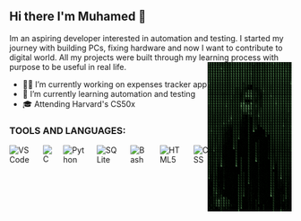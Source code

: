 ## Hi there I'm Muhamed 👋

<p>
    Im an aspiring developer interested in automation and testing. I started my journey with building PCs, fixing hardware and now I want to contribute to digital world.
  All my projects were built through my learning process with purpose to be useful in real life.
    <img align=right width=150 src="assets/matrix-neo.gif"/>
</p>
 
    
- 👨‍💻 I’m currently working on expenses tracker app
- 🔄 I’m currently learning automation and testing
- 🎓 Attending Harvard's CS50x


### TOOLS AND LANGUAGES:
<div style="display: flex;">
 <img align="left" alt="VSCode" width="40px" style="padding-right:20px;" src="https://cdn.jsdelivr.net/gh/devicons/devicon@latest/icons/vscode/vscode-original-wordmark.svg"/>
 <img align="left" alt="C" width="40px" style="padding-right:20px;" src="https://cdn.jsdelivr.net/gh/devicons/devicon@latest/icons/c/c-original.svg"/>
 <img align="left" alt="Python" width="40px" style="padding-right:20px;" src="https://cdn.jsdelivr.net/gh/devicons/devicon@latest/icons/python/python-plain.svg"/>
 <img align="left" alt="SQLite" width="40px" style="padding-right:20px;" src="https://cdn.jsdelivr.net/gh/devicons/devicon@latest/icons/sqlite/sqlite-original-wordmark.svg"/>
 <img align="left" alt="Bash" width="40px" style="padding-right:20px;" src="https://cdn.jsdelivr.net/gh/devicons/devicon@latest/icons/bash/bash-original.svg"/> 
 <img align="left" alt="HTML5" width="40px" style="padding-right:20px;" src="https://cdn.jsdelivr.net/gh/devicons/devicon@latest/icons/html5/html5-original-wordmark.svg" src="https://cdn.jsdelivr.net/gh/devicons/devicon@latest/icons/css3/css3-original-wordmark.svg"/>
 <img align="left" alt="CSS" width="40px" style="padding-right:20px;"  <img src="https://cdn.jsdelivr.net/gh/devicons/devicon@latest/icons/css3/css3-original-wordmark.svg"/>
</div>
<br/>
